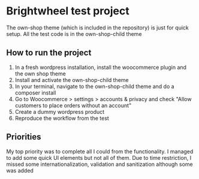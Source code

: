 # Brightwheel test project

The own-shop theme (which is included in the repository) is just for quick setup. All the test code is in the own-shop-child theme

## How to run the project
1. In a fresh wordpress installation, install the woocommerce plugin and the own shop theme
2. Install and activate the own-shop-child theme
3. In your terminal, navigate to the own-shop-child theme and do a composer install
4. Go to Woocommerce > settings > accounts & privacy and check "Allow customers to place orders without an account" 
5. Create a dummy wordpress product
6. Reproduce the workflow from the test

## Priorities
My top priority was to complete all I could from the functionality. I managed to add some quick UI elements but not all of them. 
Due to time restriction, I missed some internationalization, validation and sanitization although some was added 